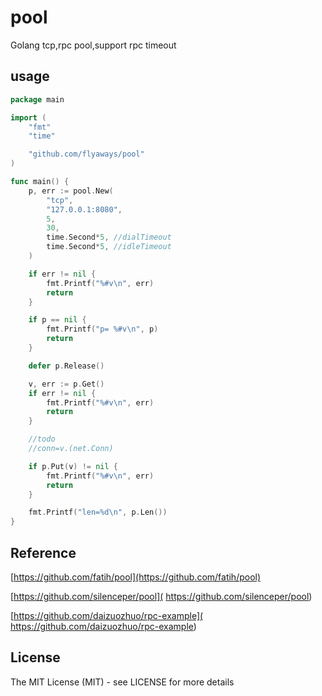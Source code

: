 # pool

Golang tcp,rpc pool,support rpc timeout

## usage

```go
package main

import (
	"fmt"
	"time"

	"github.com/flyaways/pool"
)

func main() {
	p, err := pool.New(
		"tcp",
		"127.0.0.1:8080",
		5,
		30,
		time.Second*5, //dialTimeout
		time.Second*5, //idleTimeout
	)

	if err != nil {
		fmt.Printf("%#v\n", err)
		return
	}

	if p == nil {
		fmt.Printf("p= %#v\n", p)
		return
	}

	defer p.Release()

	v, err := p.Get()
	if err != nil {
		fmt.Printf("%#v\n", err)
		return
	}

	//todo
	//conn=v.(net.Conn)

	if p.Put(v) != nil {
		fmt.Printf("%#v\n", err)
		return
	}

	fmt.Printf("len=%d\n", p.Len())
}

```

## Reference

 [https://github.com/fatih/pool](https://github.com/fatih/pool)

 [https://github.com/silenceper/pool]( https://github.com/silenceper/pool)

 [https://github.com/daizuozhuo/rpc-example]( https://github.com/daizuozhuo/rpc-example)

## License

The MIT License (MIT) - see LICENSE for more details
